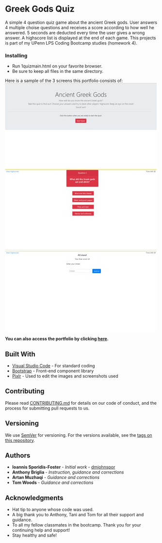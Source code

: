 # Greek Gods Quiz

A simple 4 question quiz game about the ancient Greek gods.
User answers 4 multiple choise questions and receives a score according to how well he answered.
5 seconds are deducted every time the user gives a wrong answer.
A highscore list is displayed at the end of each game.
This projects is part of my UPenn LPS Coding Bootcamp studies (homework 4).

### Installing

- Run 1quizmain.html on your favorite browser.
- Be sure to keep all files in the same directory.

Here is a sample of the 3 screens this portfolio consists of:
![](assets/image_1.jpg)
![](assets/image_2.jpg)
![](assets/image_3.jpg)

**You can also access the portfolio by clicking [here](https://dmjohnspor.github.io/greek_gods_quiz/).**

## Built With

* [Visual Studio Code](https://code.visualstudio.com/) - For standard coding
* [Bootstrap](https://getbootstrap.com/) - Front-end component library
* [Pixlr](https://pixlr.com/) - Used to edit the images and screenshots used

## Contributing

Please read [CONTRIBUTING.md](https://gist.github.com/PurpleBooth/b24679402957c63ec426) for details on our code of conduct, and the process for submitting pull requests to us.

## Versioning

We use [SemVer](http://semver.org/) for versioning. For the versions available, see the [tags on this repository](https://github.com/dmjohnspor/Sporidis-Foster_Portfolio/commits/master). 

## Authors

* **Ioannis Sporidis-Foster** - *Initial work* - [dmjohnspor](https://github.com/dmjohnspor)
* **Anthony Briglia** - *Instruction, guidance and corrections*
* **Artan Muzhaqi** - *Guidance and corrections*
* **Tom Woods** - *Guidance and corrections*

## Acknowledgments

* Hat tip to anyone whose code was used.
* A big thank you to Anthony, Tani and Tom for all their support and guidance.
* To all my fellow classmates in the bootcamp. Thank you for your continuing help and support!
* Stay healthy and safe!


